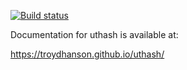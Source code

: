 
[![Build status](https://app.travis-ci.com/troydhanson/uthash.svg?branch=master)](https://app.travis-ci.com/github/troydhanson/uthash)

Documentation for uthash is available at:

https://troydhanson.github.io/uthash/


